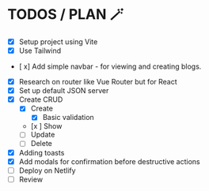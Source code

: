 # TODOS / PLAN 🪄

- [x] Setup project using Vite
- [x] Use Tailwind
- [ x] Add simple navbar - for viewing and creating blogs.
- [x] Research on router like Vue Router but for React
- [x] Set up default JSON server
- [x] Create CRUD
    - [x] Create
        - [x] Basic validation
    - [x ] Show
    - [ ] Update
    - [ ] Delete
- [x] Adding toasts
- [x] Add modals for confirmation before destructive actions
- [ ] Deploy on Netlify
- [ ] Review
